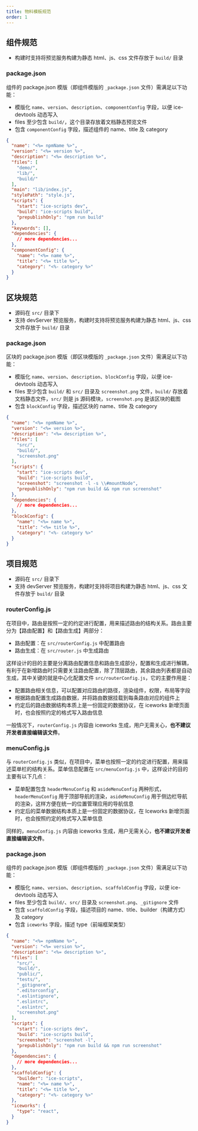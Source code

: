 ```yaml
---
title: 物料模板规范
order: 1
---
```


## 组件规范

- 构建时支持将预览服务构建为静态 html、js、css 文件存放于 `build/` 目录

### package.json

组件的 package.json 模版（即组件模版的 `_package.json` 文件）需满足以下功能：

- 模版化 `name`、`version`、`description`、`componentConfig` 字段，以便 ice-devtools 动态写入
- files 至少包含 `build/`，这个目录存放着文档静态预览文件
- 包含 `componentConfig` 字段，描述组件的 name、title 及 category

```JSON
{
  "name": "<%= npmName %>",
  "version": "<%= version %>",
  "description": "<%= description %>",
  "files": [
    "demo/",
    "lib/",
    "build/"
  ],
  "main": "lib/index.js",
  "stylePath": "style.js",
  "scripts": {
    "start": "ice-scripts dev",
    "build": "ice-scripts build",
    "prepublishOnly": "npm run build"
  },
  "keywords": [],
  "dependencies": {
    // more dependencies...
  },
  "componentConfig": {
    "name": "<%= name %>",
    "title": "<%= title %>",
    "category": "<%- category %>"
  }
}
```

## 区块规范

- 源码在 `src/` 目录下
- 支持 devServer 预览服务，构建时支持将预览服务构建为静态 html、js、css 文件存放于 `build/` 目录

### package.json

区块的 package.json 模版（即区块模版的 `_package.json` 文件）需满足以下功能：

- 模版化 `name`、`version`、`description`、`blockConfig` 字段，以便 ice-devtools 动态写入
- files 至少包含 `build/` 和 `src/` 目录及 `screenshot.png` 文件，`build/` 存放着文档静态文件，`src/` 则是 js 源码模块，`screenshot.png` 是该区块的截图
- 包含 `blockConfig` 字段，描述区块的 name、title 及 category

```json
{
  "name": "<%= npmName %>",
  "version": "<%= version %>",
  "description": "<%= description %>",
  "files": [
    "src/",
    "build/",
    "screenshot.png"
  ],
  "scripts": {
    "start": "ice-scripts dev",
    "build": "ice-scripts build",
    "screenshot": "screenshot -l -s \\#mountNode",
    "prepublishOnly": "npm run build && npm run screenshot"
  },
  "dependencies": {
    // more dependencies...
  },
  "blockConfig": {
    "name": "<%= name %>",
    "title": "<%= title %>",
    "category": "<%- category %>"
  }
}
```

## 项目规范

- 源码在 `src/` 目录下
- 支持 devServer 预览服务，构建时支持将项目构建为静态 html、js、css 文件存放于 `build/` 目录

### routerConfig.js

在项目中，路由是按照一定的约定进行配置，用来描述路由的结构关系。路由主要分为【路由配置】和【路由生成】两部分：

- 路由配置：在 `src/routerConfig.js` 中配置路由
- 路由生成：在 `src/router.js` 中生成路由

这样设计的目的主要是分离路由配置信息和路由生成部分，配置和生成进行解耦，有利于在新增路由时只需要关注路由配置，除了顶层路由，其余路由列表都是自动生成，其中关键的就是中心化配置文件 `src/routerConfig.js`，它的主要作用是：

- 配置路由相关信息，可以配置对应路由的路径，渲染组件，权限，布局等字段
- 根据路由配置生成路由数据，并将路由数据挂载到每条路由对应的组件上
- 约定后的路由数据结构本质上是一份固定的数据协议，在 iceworks 新增页面时，也会按照约定的格式写入路由信息

一般情况下，`routerConfig.js` 内容由 iceworks 生成，用户无需关心，**也不建议开发者直接编辑该文件**。

### menuConfig.js

与 `routerConfig.js` 类似，在项目中，菜单也按照一定的约定进行配置，用来描述菜单栏的结构关系。菜单信息配置在 `src/menuConfig.js` 中，这样设计的目的主要有以下几点：

- 菜单配置包含 `headerMenuConfig` 和 `asideMenuConfig` 两种形式，`headerMenuConfig` 用于顶部导航的渲染，`asideMenuConfig` 用于侧边栏导航的渲染，这样方便在统一的位置管理应用的导航信息
- 约定后的菜单数据结构本质上是一份固定的数据协议，在 Iceworks 新增页面时，也会按照约定的格式写入菜单信息

同样的，`menuConfig.js` 内容由 iceworks 生成，用户无需关心，**也不建议开发者直接编辑该文件**。

### package.json

组件的 package.json 模版（即组件模版的 `_package.json` 文件）需满足以下功能：

- 模版化 `name`、`version`、`description`、`scaffoldConfig` 字段，以便 ice-devtools 动态写入
- files 至少包含 `build/`、`src/` 目录及 `screenshot.png`、`_gitignore` 文件
- 包含 `scaffoldConfig` 字段，描述项目的 name、title、builder（构建方式）及 category
- 包含 `iceworks` 字段，描述 type（前端框架类型）

```json
{
  "name": "<%= npmName %>",
  "version": "<%= version %>",
  "description": "<%= description %>",
  "files": [
    "src/",
    "build/",
    "public/",
    "tests/",
    "_gitignore",
    ".editorconfig",
    ".eslintignore",
    ".eslintrc",
    ".eslintrc",
    "screenshot.png"
  ],
  "scripts": {
    "start": "ice-scripts dev",
    "build": "ice-scripts build",
    "screenshot": "screenshot -l",
    "prepublishOnly": "npm run build && npm run screenshot"
  },
  "dependencies": {
    // more dependencies...
  },
  "scaffoldConfig": {
    "builder": "ice-scripts",
    "name": "<%= name %>",
    "title": "<%= title %>",
    "category": "<%- category %>"
  },
  "iceworks": {
    "type": "react",
  }
}
```
